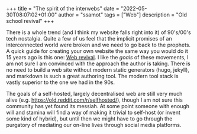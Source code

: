 +++
title = "The spirit of the interwebs"
date = "2022-05-30T08:07:02+01:00"
author = "ssamot"
tags = ["Web"]
description = "Old school revival"
+++

There is a whole trend (and I think my website falls right into it) of 90's/00's tech nostalgia. Quite a few of us feel that the implicit promises of an interconnected world were broken and we need to go back to the prophets. A quick guide for creating your own website the same way you would do it 15 years ago is this one: [Web revival](https://thoughts.melonking.net/guides/?c=websites). I like the *goals* of these movements, I am not sure I am convinced with the approach the author is taking. There is no need to build a web site without modern static generators (hugo, jekyll), and markdown is such a great authoring tool. The modern tool stack is vastly superior to the one we had in the 90s.

The goals of a self-hosted, largely decentralised web are still very much alive (e.g. https://old.reddit.com/r/selfhosted/), though I am not sure this community has yet found its messiah. At some point someone with enough will and stamina will find a way of making it trivial to self-host (or invent some kind of hybrid), but until then we might have to go through the purgatory of mediating our on-line lives through social media platforms. 

<!-- Talking about getting back basics, here is a youtube post on Salafism, from one of my favourite youtube religion scholars. There is something deeper that draws us to the

{{< youtube 8so2h21Mznk >}} -->
